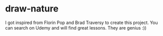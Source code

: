 # draw-nature

I got inspired from Florin Pop and Brad Traversy to create this project. You can search on Udemy and will find great lessons. They are genius :)) 
